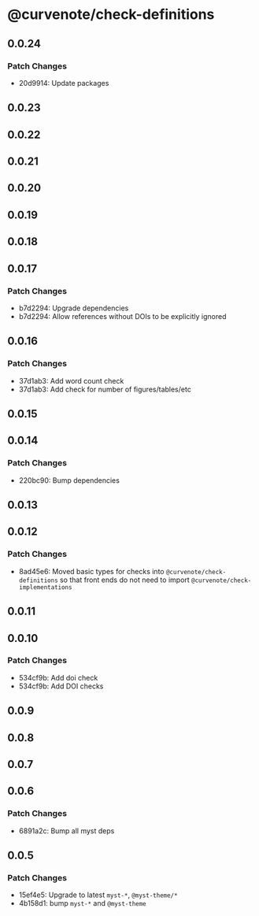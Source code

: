 # @curvenote/check-definitions

## 0.0.24

### Patch Changes

- 20d9914: Update packages

## 0.0.23

## 0.0.22

## 0.0.21

## 0.0.20

## 0.0.19

## 0.0.18

## 0.0.17

### Patch Changes

- b7d2294: Upgrade dependencies
- b7d2294: Allow references without DOIs to be explicitly ignored

## 0.0.16

### Patch Changes

- 37d1ab3: Add word count check
- 37d1ab3: Add check for number of figures/tables/etc

## 0.0.15

## 0.0.14

### Patch Changes

- 220bc90: Bump dependencies

## 0.0.13

## 0.0.12

### Patch Changes

- 8ad45e6: Moved basic types for checks into `@curvenote/check-definitions` so that front ends do not need to import `@curvenote/check-implementations`

## 0.0.11

## 0.0.10

### Patch Changes

- 534cf9b: Add doi check
- 534cf9b: Add DOI checks

## 0.0.9

## 0.0.8

## 0.0.7

## 0.0.6

### Patch Changes

- 6891a2c: Bump all myst deps

## 0.0.5

### Patch Changes

- 15ef4e5: Upgrade to latest `myst-*`, `@myst-theme/*`
- 4b158d1: bump `myst-*` and `@myst-theme`

